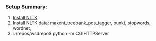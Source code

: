 ### Setup Summary:
1.  [Install NLTK](http://www.nltk.org/install.html)
2.  Install NLTK data: maxent_treebank_pos_tagger, punkt, stopwords, wordnet,
3.  ~/repos/wsdrepo$ python -m CGIHTTPServer